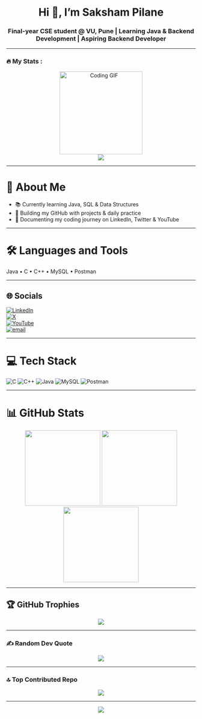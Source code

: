 <h1 align="center">Hi 👋, I’m Saksham Pilane</h1>
<h3 align="center">Final-year CSE student @ VU, Pune | Learning Java & Backend Development | Aspiring Backend Developer</h3>

---

<h3 align="left">🔥 My Stats :</h3>

<div align="center">
  <!-- Stylish animated coder GIF -->
  <img height="220" src="https://media.giphy.com/media/qgQUggAC3Pfv687qPC/giphy.gif" alt="Coding GIF" />
</div>

<div align="center">
  <img src="https://visitor-badge.laobi.icu/badge?page_id=SakshamPilane.SakshamPilane" />
</div>

---

# 💫 About Me
- 📚 Currently learning Java, SQL & Data Structures  
- 🔭 Building my GitHub with projects & daily practice  
- 🌱 Documenting my coding journey on LinkedIn, Twitter & YouTube  

---

# 🛠 Languages and Tools  
Java • C • C++ • MySQL • Postman  

---

## 🌐 Socials
[![LinkedIn](https://img.shields.io/badge/LinkedIn-%230077B5.svg?logo=linkedin&logoColor=white)](https://linkedin.com/in/saksham-pilane-904840383)  
[![X](https://img.shields.io/badge/X-black.svg?logo=X&logoColor=white)](https://x.com/SakshamPilane)  
[![YouTube](https://img.shields.io/badge/YouTube-%23FF0000.svg?logo=YouTube&logoColor=white)](https://www.youtube.com/@SakshamPilane)  
[![email](https://img.shields.io/badge/Email-D14836?logo=gmail&logoColor=white)](mailto:sakshampilane.04@gmail.com)  

---

# 💻 Tech Stack
![C](https://img.shields.io/badge/c-%2300599C.svg?style=for-the-badge&logo=c&logoColor=white) 
![C++](https://img.shields.io/badge/c++-%2300599C.svg?style=for-the-badge&logo=c%2B%2B&logoColor=white) 
![Java](https://img.shields.io/badge/java-%23ED8B00.svg?style=for-the-badge&logo=openjdk&logoColor=white) 
![MySQL](https://img.shields.io/badge/mysql-4479A1.svg?style=for-the-badge&logo=mysql&logoColor=white) 
![Postman](https://img.shields.io/badge/Postman-FF6C37?style=for-the-badge&logo=postman&logoColor=white)  

---

# 📊 GitHub Stats

<div align="center">
  <img src="https://github-readme-stats.vercel.app/api?username=SakshamPilane&theme=dark&hide_border=false&include_all_commits=false&count_private=false" height="200"/>
  <img src="https://nirzak-streak-stats.vercel.app/?user=SakshamPilane&theme=dark&hide_border=false" height="200"/>
</div>

<div align="center">
  <img src="https://github-readme-stats.vercel.app/api/top-langs/?username=SakshamPilane&theme=dark&hide_border=false&include_all_commits=false&count_private=false&layout=compact" height="200"/>
</div>

---

## 🏆 GitHub Trophies
<div align="center">
  <img src="https://github-profile-trophy.vercel.app/?username=SakshamPilane&theme=radical&no-frame=false&no-bg=true&margin-w=4"/>
</div>

---

### ✍️ Random Dev Quote
<div align="center">
  <img src="https://quotes-github-readme.vercel.app/api?type=horizontal&theme=radical"/>
</div>

---

### 🔝 Top Contributed Repo
<div align="center">
  <img src="https://github-contributor-stats.vercel.app/api?username=SakshamPilane&limit=5&theme=dark&combine_all_yearly_contributions=true"/>
</div>

---

<div align="center">
  
[![](https://visitcount.itsvg.in/api?id=SakshamPilane&icon=0&color=0)](https://visitcount.itsvg.in)  

<!-- Proudly created with GPRM ( https://gprm.itsvg.in ) -->

</div>
